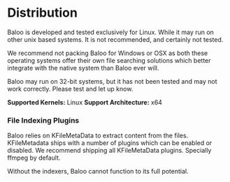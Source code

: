 # Distribution

Baloo is developed and tested exclusively for Linux. While it may run on other
unix based systems. It is not recommended, and certainly not tested.

We recommend not packing Baloo for Windows or OSX as both these operating
systems offer their own file searching solutions which better integrate with
the native system than Baloo ever will.

Baloo may run on 32-bit systems, but it has not been tested and may not work
correctly. Please test and let up know.

**Supported Kernels:** Linux
**Support Architecture:** x64

### File Indexing Plugins

Baloo relies on KFileMetaData to extract content from the files. KFileMetadata
ships with a number of plugins which can be enabled or disabled. We recommend
shipping all KFileMetaData plugins. Specially ffmpeg by default.

Without the indexers, Baloo cannot function to its full potential.
